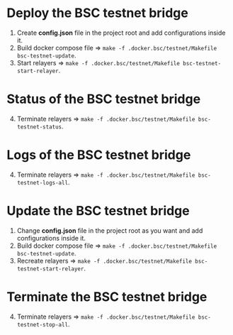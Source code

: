 # Deploy the BSC testnet bridge
1. Create **config.json** file in the project root and add configurations inside it.
2. Build docker compose file => `make -f .docker.bsc/testnet/Makefile bsc-testnet-update`.
3. Start relayers => `make -f .docker.bsc/testnet/Makefile bsc-testnet-start-relayer`.

# Status of the BSC testnet bridge
4. Terminate relayers => `make -f .docker.bsc/testnet/Makefile bsc-testnet-status`.

# Logs of the BSC testnet bridge
4. Terminate relayers => `make -f .docker.bsc/testnet/Makefile bsc-testnet-logs-all`.

# Update the BSC testnet bridge
1. Change **config.json** file in the project root as you want and add configurations inside it.
2. Build docker compose file => `make -f .docker.bsc/testnet/Makefile bsc-testnet-update`.
3. Recreate relayers => `make -f .docker.bsc/testnet/Makefile bsc-testnet-start-relayer`.

# Terminate the BSC testnet bridge
4. Terminate relayers => `make -f .docker.bsc/testnet/Makefile bsc-testnet-stop-all`.

